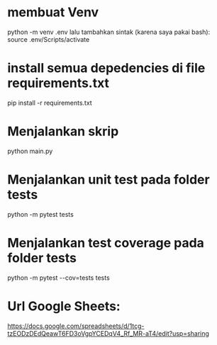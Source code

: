 # membuat Venv 
python -m venv .env
lalu tambahkan sintak (karena saya pakai bash): source .env/Scripts/activate

# install semua depedencies di file requirements.txt
pip install -r requirements.txt

# Menjalankan skrip
python main.py

# Menjalankan unit test pada folder tests
python -m pytest tests

# Menjalankan test coverage pada folder tests
python -m pytest --cov=tests tests

# Url Google Sheets:
https://docs.google.com/spreadsheets/d/1tcg-tzEODzDEdQeawT6FD3oVgpYCEDqV4_Rf_MR-aT4/edit?usp=sharing
